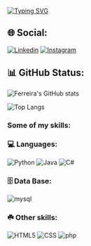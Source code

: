 

[![Typing SVG](https://readme-typing-svg.demolab.com?font=Fira+Code&pause=1000&random=false&width=435&lines=Hello%2C+I'm+Luccas+%F0%9F%91%8B)](https://git.io/typing-svg)

## 🌐 Social:

[![Linkedin](https://img.shields.io/badge/LinkedIn-0077B5?style=for-the-badge&logo=linkedin&logoColor=white)](https://www.linkedin.com/in/luccas-ferreira/)
[![Instagram](https://img.shields.io/badge/Instagram-E4405F?style=for-the-badge&logo=instagram&logoColor=white)](https://www.instagram.com/luccahf/)

## 📊 GitHub Status:

![Ferreira's GitHub stats](https://github-readme-stats.vercel.app/api?username=LuccasHF&show_icons=true&theme=tokyonight)

![Top Langs](https://github-readme-stats.vercel.app/api/top-langs/?username=LuccasHF&layout=compact)

### Some of my skills:
### 💻 Languages:

![Python](https://img.shields.io/badge/Python-3776AB?style=for-the-badge&logo=python&logoColor=white)
![Java](https://img.shields.io/badge/Java-ED8B00?style=for-the-badge&logo=openjdk&logoColor=white)
![C#](https://img.shields.io/badge/C%23-239120?style=for-the-badge&logo=c-sharp&logoColor=white)

### 🗄️ Data Base:

![mysql](https://img.shields.io/badge/MySQL-005C84?style=for-the-badge&logo=mysql&logoColor=white)

### ☘️ Other skills:

![HTML5](https://img.shields.io/badge/HTML5-E34F26?style=for-the-badge&logo=html5&logoColor=white)
![CSS](https://img.shields.io/badge/CSS3-1572B6?style=for-the-badge&logo=css3&logoColor=white)
![php](https://img.shields.io/badge/PHP-777BB4?style=for-the-badge&logo=php&logoColor=white)


